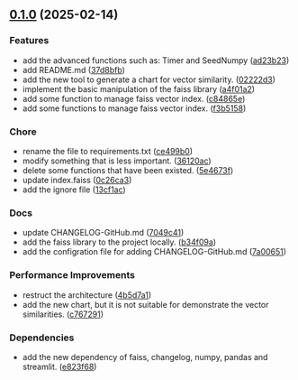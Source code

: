 <!-- insertion marker -->
<a name="0.1.0"></a>

## [0.1.0](https://github.com///compare/d1ec1e91d696c3363a2d7edf34362f1305dc764b...0.1.0) (2025-02-14)

### Features

- add the advanced functions such as: Timer and SeedNumpy ([ad23b23](https://github.com///commit/ad23b2395aa8264cab6ab25c08ac5e361d1876fb))
- add README.md ([37d8bfb](https://github.com///commit/37d8bfb1109ea837c89bea7c510c0dc7b4d10b31))
- add the new tool to generate a chart for vector similarity. ([02222d3](https://github.com///commit/02222d3079b465b673f223797eda81f86a55aa8f))
- implement the basic manipulation of the faiss library ([a4f01a2](https://github.com///commit/a4f01a213a082175de463d18a19b91d08aeb56f4))
- add some function to manage faiss vector index. ([c84865e](https://github.com///commit/c84865e8d88d151e9b9abf7fb09f7e0ee2fb9178))
- add some functions to manage faiss vector index. ([f3b5158](https://github.com///commit/f3b515860c6a05a0241d3cfe8c09391284153cb9))

### Chore

- rename the file to requirements.txt ([ce499b0](https://github.com///commit/ce499b0c47deca5ba530f84d92665eabcb548da6))
- modify something that is less important. ([36120ac](https://github.com///commit/36120acb51e275fcd342329a02814dfdaa5fb434))
- delete some functions that have been existed. ([5e4673f](https://github.com///commit/5e4673fffa6966c3a0097414d5f8c7c02bd7fe0d))
- update index.faiss ([0c26ca3](https://github.com///commit/0c26ca35ebfcdb096eb8d507956faf7231eeb28b))
- add the ignore file ([13cf1ac](https://github.com///commit/13cf1ac0f42003dd110336a53347ce6916e8c85f))

### Docs

- update CHANGELOG-GitHub.md ([7049c41](https://github.com///commit/7049c4164da1c422505e6825ac27df24eae91cf8))
- add the faiss library to the project locally. ([b34f09a](https://github.com///commit/b34f09a909ecb6f09817b221606493900fad26f8))
- add the configration file for adding CHANGELOG-GitHub.md ([7a00651](https://github.com///commit/7a00651fe7a338605c5f1fc57848e551ef316ab4))

### Performance Improvements

- restruct the architecture ([4b5d7a1](https://github.com///commit/4b5d7a130fb80039a96cba44cd4f31d0af478dfa))
- add the new chart, but it is not suitable for demonstrate the vector similarities. ([c767291](https://github.com///commit/c7672917edbb8e26b44c0ab878e5ae63b30678a7))

### Dependencies

- add the new dependency of faiss, changelog, numpy, pandas and streamlit. ([e823f68](https://github.com///commit/e823f684e87063f99ef0e510b0b59e59680674f9))

